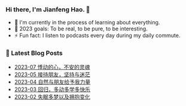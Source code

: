 ### Hi there, I'm Jianfeng Hao. 👋

- 🌱 I'm currently in the process of learning about everything.
- 🥅 2023 goals: To be real, to be pure, to be interesting.
- ⚡ Fun fact: I listen to podcasts every day during my daily commute.

### 📕 Latest Blog Posts
<!-- BLOG-POST-LIST:START -->
- [2023-07 悸动的心，不安的灵魂](https://aetherhjf.com/2023/07/2023-07/)
- [2023-05 接待朋友，坚持与迷茫](https://aetherhjf.com/2023/05/2023-05/)
- [2023-04 自然与朋友给予我力量](https://aetherhjf.com/2023/04/2023-04/)
- [2023-03 回归，多动多学多快乐](https://aetherhjf.com/2023/03/2023-03/)
- [2023-02 失眠多梦以及拥抱变化](https://aetherhjf.com/2023/02/2023-02/)
<!-- BLOG-POST-LIST:END -->
